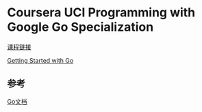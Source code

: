# Coursera UCI Programming with Google Go Specialization  

[课程链接](https://www.coursera.org/specializations/google-golang)  

[Getting Started with Go](https://www.coursera.org/learn/golang-getting-started)  

## 参考  

[Go文档](https://go.dev/doc/#learning)  
